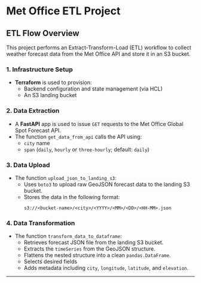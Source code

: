 
# Met Office ETL Project

## ETL Flow Overview

This project performs an Extract-Transform-Load (ETL) workflow to collect weather forecast data from the Met Office API and store it in an S3 bucket.

### 1. Infrastructure Setup

- **Terraform** is used to provision:
  - Backend configuration and state management (via HCL)
  - An S3 landing bucket

### 2. Data Extraction

- A **FastAPI** app is used to issue `GET` requests to the Met Office Global Spot Forecast API.
- The function `get_data_from_api` calls the API using:
  - `city` name
  - `span` (`daily`, `hourly` or `three-hourly`; default: `daily`)

### 3. Data Upload

- The function `upload_json_to_landing_s3`:
  - Uses `boto3` to upload raw GeoJSON forecast data to the landing S3 bucket.
  - Stores the data in the following format:
    ```
    s3://<bucket-name>/<city>/<YYYY>/<MM>/<DD>/<HH-MM>.json
    ```
### 4. Data Transformation

- The function `transform_data_to_dataframe`:
  - Retrieves  forecast JSON file from the landing S3 bucket.
  - Extracts the `timeSeries` from the GeoJSON structure.
  - Flattens the nested structure into a clean `pandas.DataFrame`.
  - Selects desired fields
  - Adds metadata including `city`, `longitude`, `latitude`, and `elevation`.

---
